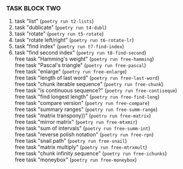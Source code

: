 ### TASK BLOCK TWO 
1. task "list" (`poetry run t2-lists`)  
2. task "dublicate" (`poetry run t4-dubl`)  
3. task "rotate" (`poetry run t5-rotate`)  
4. task "rotate left/right" (`poetry run t6-rotate-lr`)  
5. task "find index" (`poetry run t7-find-index`)  
6. task "find second index" (`poetry run t8-find-second`)  
free task "Hamming's weight" (`poetry run free-hamming`)  
free task "Pascal's triangle" (`poetry run free-pascal`)  
free task "enlarge" (`poetry run free-enlarge`)  
free task "length of last word" (`poetry run free-last-word`)  
free task "chunk iterable sequence" (`poetry run free-chunk`)  
free task "is continuous sequence?" (`poetry run free-contiseque`)  
free task "find longest length" (`poetry run free-find-long`)  
free task "compare version" (`poetry run free-compare`)  
free task "summary ranges" (`poetry run free-summ-range`)  
free task "matrix transpony))" (`poetru run free-matrix`)  
free task "mirror matrix" (`poetry run free-mtxmir`)  
free task "sum of intervals" (`poetry run free-summ-int`)  
free task "reverse polish notation" (`poetry run free-rpn`)  
free task "snail path" (`poetry run free-snail`)  
free task "matrix multiply" (`poetry run free-mtrxmult`)  
free task "chunk infinity sequence" (`poetry run free-ichunks`)  
free task "moneybox" (`poetry run free-moneybox`)  
